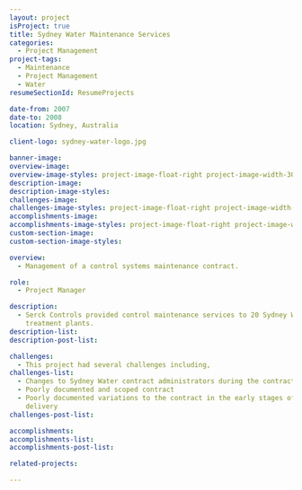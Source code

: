```yaml
---
layout: project
isProject: true
title: Sydney Water Maintenance Services
categories:
  - Project Management
project-tags:
  - Maintenance
  - Project Management
  - Water
resumeSectionId: ResumeProjects

date-from: 2007
date-to: 2008
location: Sydney, Australia

client-logo: sydney-water-logo.jpg

banner-image:
overview-image:
overview-image-styles: project-image-float-right project-image-width-30
description-image:
description-image-styles:
challenges-image:
challenges-image-styles: project-image-float-right project-image-width-40
accomplishments-image:
accomplishments-image-styles: project-image-float-right project-image-width-40
custom-section-image:
custom-section-image-styles:

overview:
  - Management of a control systems maintenance contract.

role:
  - Project Manager

description:
  - Serck Controls provided control maintenance services to 20 Sydney Water
    treatment plants.
description-list:
description-post-list:

challenges:
  - This project had several challenges including,
challenges-list:    
  - Changes to Sydney Water contract administrators during the contract term
  - Poorly documented and scoped contract
  - Poorly documented variations to the contract in the early stages of service
    delivery
challenges-post-list:    

accomplishments:
accomplishments-list:    
accomplishments-post-list:    

related-projects:

---
```

